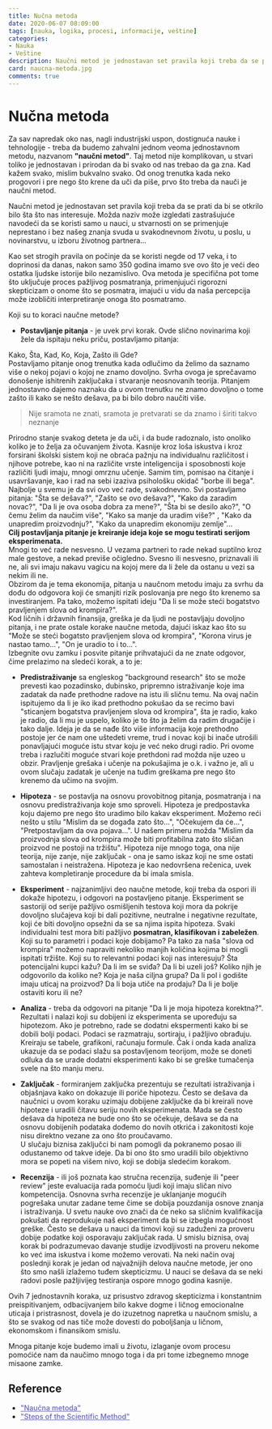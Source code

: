 ```yaml
---
title: Nučna metoda
date: 2020-06-07 08:09:00
tags: [nauka, logika, procesi, informacije, veštine]
categories:
- Nauka
- Veštine 
description: Naučni metod je jednostavan set pravila koji treba da se prati da bi se otkrilo bilo šta što nas interesuje
card: naucna-metoda.jpg
comments: true
---
```


<style>
    .img-mb-14 { margin-bottom: 14px; }
    a { color: #6463ce; font-weight: 500; }
</style>

# Nučna metoda

Za sav napredak oko nas, nagli industrijski uspon, dostignuća nauke i tehnologije - treba da budemo zahvalni jednom veoma jednostavnom metodu, nazvanom **"naučni metod"**. Taj metod nije komplikovan, u stvari toliko je jednostavan i prirodan da bi svako od nas trebao da ga zna. Kad kažem svako, mislim bukvalno svako. Od onog trenutka kada neko progovori i pre nego što krene da uči da piše, prvo što treba da nauči je naučni metod. 

Naučni metod je jednostavan set pravila koji treba da se prati da bi se otkrilo bilo šta što nas interesuje. Možda naziv može izgledati zastrašujuće navodeći da se koristi samo u nauci, u stvarnosti on se primenjuje neprestano i bez našeg znanja svuda u svakodnevnom životu, u poslu, u novinarstvu, u izboru životnog partnera...

Kao set strogih pravila on počinje da se koristi negde od 17 veka, i to doprinosi da danas, nakon samo 350 godina imamo sve ovo što je veći deo ostatka ljudske istorije bilo nezamislivo. Ova metoda je specifična pot tome što uključuje proces pažljivog posmatranja, primenjujući rigorozni skepticizam o onome što se posmatra, imajući u vidu da naša percepcija može izobličiti interpretiranje onoga što posmatramo. 


Koji su to koraci naučne metode?

- **Postavljanje pitanja** - je uvek prvi korak. Ovde slično novinarima koji žele da ispitaju neku priču, postavljamo pitanja:
<p>
Kako, Šta, Kad, Ko, Koja, Zašto ili Gde? <br/>
Postavljamo pitanje onog trenutka kada odlučimo da želimo da saznamo više o nekoj pojavi o kojoj ne znamo dovoljno. Svrha ovoga je sprečavamo donošenje ishitrenih zaključaka i stvaranje neosnovanih teorija. Pitanjem jednostavno dajemo naznaku da u ovom trenutku ne znamo dovoljno o tome zašto ili kako se nešto dešava, pa bi bilo dobro naučiti više.   
<blockquote> Nije sramota ne znati, sramota je pretvarati se da znamo i širiti takvo neznanje  </blockquote>
Prirodno stanje svakog deteta je da uči, i da bude radoznalo, isto onoliko koliko je to želja za očuvanjem života. Kasnije kroz loša iskustva i kroz forsirani školski sistem koji ne obraća pažnju na individualnu različitost i njihove potrebe, kao ni na različite vrste inteligencija i sposobnosti koje različiti ljudi imaju, mnogi omrznu učenje. Samim tim, pomisao na čitanje i usavršavanje, kao i rad na sebi izaziva psihološku okidač "borbe ili bega".  <br/>
Najbolje u svemu je da svi ovo već rade, svakodnevno. Svi postavljamo pitanja: "Šta se dešava?", "Zašto se ovo dešava?", "Kako da zaradim novac?", "Da li je ova osoba dobra za mene?", "Šta bi se desilo ako?", "O čemu želim da naučim više",  "Kako sa manje da uradim više?" , "Kako da unapredim proizvodnju?", "Kako da unapredim ekonomiju zemlje"...  <br/>
<strong>Cilj postavljanja pitanje je kreiranje ideja koje se mogu testirati serijom eksperimenata.</strong><br/>
Mnogi to već rade nesvesno. U vezama partneri to rade nekad suptilno kroz male gestove, a nekad previše očigledno. Svesno ili nesvesno, priznavali ili ne, ali svi imaju nakavu vagicu na kojoj mere da li žele da ostanu u vezi sa nekim ili ne.  <br/>
Obzirom da je tema ekonomija, pitanja u naučnom metodu imaju za svrhu da dođu do odgovora koji će smanjiti rizik poslovanja pre nego što krenemo sa investiranjem. Pa tako, možemo ispitati ideju "Da li se može steći bogatstvo pravljenjem slova od krompira?". <br/>  
Kod ličnih i državnih finansija, greška je da ljudi ne postavljaju dovoljno pitanja, i ne prate ostale korake naučne metoda, dajući iskaz kao što su "Može se steći bogatsto pravljenjem slova od krompira", "Korona virus je nastao tamo...", "On je uradio to i to...". <br/>
Izbegnite ovu zamku i posvite pitanje prihvatajući da ne znate odgovor, čime prelazimo na sledeći korak, a to je: <br/>
</p>

- **Predistraživanje** sa engleskog "background research" što se može prevesti kao pozadinsko, dubinsko, pripremno istraživanje koje ima zadatak da nađe prethodne radove na istu ili sličnu temu. Na ovaj način ispitujemo da li je iko ikad prethodno pokušao da se recimo bavi "sticanjem bogatstva pravljenjem slova od krompira", šta je radio, kako je radio, da li mu je uspelo, koliko je to što ja želim da radim drugačije i tako dalje. Ideja je da se nađe što više informacija koje prethodno postoje jer će nam one uštedeti vreme, trud i novac koji bi inače utrošili ponavljajući moguće istu stvar koju je već neko drugi radio. Pri ovome treba i razlučiti moguće stvari koje prethdoni rad možda nije uzeo u obzir. Pravljenje grešaka i učenje na pokušajima je o.k. i važno je, ali u ovom slučaju zadatak je učenje na tuđim greškama pre nego što krenemo da učimo na svojim.

- **Hipoteza** - se postavlja na osnovu provobitnog pitanja, posmatranja i na osnovu predistraživanja koje smo sproveli. Hipoteza je predpostavka koju dajemo pre nego što uradimo bilo kakav eksperiment. Možemo reći nešto u stilu "Mislim da se događa zato što...", "Očekujem da će...", "Pretpostavljam da ova pojava...". U našem primeru možda "Mislim da proizvodnja slova od krompira može biti profitabilna zato što sličan proizvod ne postoji na tržištu". Hipoteza nije mnogo toga, ona nije teorija, nije zanje, nije zaključak - ona je samo iskaz koji ne sme ostati samostalan i neistražena. Hipoteza je kao nedovršena rečenica, uvek zahteva kompletiranje procedure da bi imala smisla.

- **Eksperiment** - najzanimljivi deo naučne metode, koji treba da ospori ili dokaže hipotezu, i odgovori na postavljeno pitanje. Eksperiment se sastoriji od serije pažljivo osmišljenih testova koji mora da pokrije dovoljno slučajeva koji bi dali pozitivne, neutralne i negativne rezultate, koji će biti dovoljno opsežni da se sa njima ispita hipoteza. Svaki individualni test mora biti pažljivo **posmatran, klasifikovan i zabeležen**. Koji su to parametri i podaci koje dobijamo?
Pa tako za naša "slova od krompira" možemo napraviti nekoliko manjih količina kojima bi mogli ispitati tržište. Koji su to relevantni podaci koji nas interesuju? Šta potencijalni kupci kažu? Da li im se sviđa? Da li bi uzeli još? Koliko njih je odgovorilo da koliko ne? Koja je naša ciljna grupa? Da li pol i godište imaju uticaj na proizvod? Da li boja utiče na prodaju? Da li je bolje ostaviti koru ili ne?

- **Analiza** - treba da odgovori na pitanje "Da li je moja hipoteza korektna?". Rezultati i nalazi koji su dobijeni iz eksperimenta se upoređuju sa hipotezom. Ako je potrebno, rade se dodatni ekspermenti kako bi se dobili bolji podaci. Podaci se razmatraju, sortiraju, i pažljivo obrađuju. Kreiraju se tabele, grafikoni, računaju formule. Čak i onda kada analiza ukazuje da se podaci slažu sa postavljenom teorijom, može se doneti odluka da se urade dodatni eksperimenti kako bi se greške tumačenja svele na što manju meru.

- **Zaključak** - formiranjem zaključka prezentuju se rezultati istraživanja i objašnjava kako on dokazuje ili poriče hipotezu. Često se dešava da naučnici u ovom koraku uzimaju dobijene zaključke da bi kreirali nove hipoteze i uradili čitavu seriju novih eksperimenata. Mada se često dešava da hipoteza ne bude ono što se očekuje, dešava se da na osnovu dobijenih podataka dođemo do novih otkrića i zakonitosti koje nisu direktno vezane za ono što proučavamo.  
U slučaju biznisa zaključci bi nam pomogli da pokranemo posao ili odustanemo od takve ideje. Da bi ono što smo uradili bilo objektivno mora se popeti na višem nivo, koji se dobija sledećim korakom.

- **Recenzija** - ili još poznata kao stručna recenzija, suđenje ili "peer review" jeste evaluacija rada pomoću ljudi koji imaju sličan nivo kompetencija. Osnovna svrha recenzije je uklanjanje mogućih pogrešaka unutar zadane teme čime se dobija pouzdanija osnove znanja i istraživanja. U svetu nauke ovo znači da će neko sa sličnim kvalifikacija pokušati da reprodukuje naš eksperiment da bi se izbegla mogućnost greške. Često se dešava u nauci da timovi koji su zaduženi za proveru dobije podatke koji osporavaju zaključak rada. U smislu biznisa, ovaj korak bi podrazumevao davanje studije izvodljivosti na proveru nekome ko već ima iskustva i kome možemo verovati.
Na neki način ovaj poslednji korak je jedan od najvažnijih delova naučne metode, jer ono što smo našli izlažemo tuđem skepticizmu. U nauci se dešava da se neki radovi posle pažljivijeg testiranja ospore mnogo godina kasnije.


Ovih 7 jednostavnih koraka, uz prisustvo zdravog skepticizma i konstantnim preispitivanjem, odbacijvanjem bilo kakve dogme i ličnog emocionalne uticaja i pristrasnost, dovela je do izuzetnog napretka u naučnom smislu, a što se svakog od nas tiče može dovesti do poboljšanja u ličnom, ekonomskom i finansikom smislu.

Mnoga pitanje koje budemo imali u životu, izlaganje ovom procesu pomoćiće nam da naučimo mnogo toga i da pri tome izbegnemo mnoge misaone zamke.  



## Reference
- ["Naučna metoda"](https://sh.wikipedia.org/wiki/Nau%C4%8Dna_metoda)  
- ["Steps of the Scientific Method"](https://www.sciencebuddies.org/science-fair-projects/science-fair/steps-of-the-scientific-method)   
